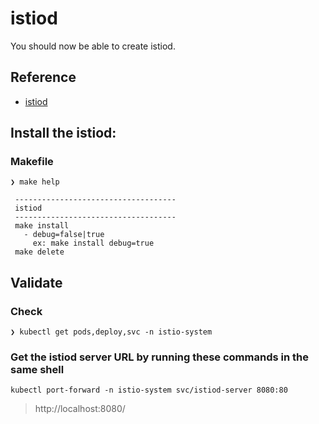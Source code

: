 # istiod

You should now be able to create istiod.

## Reference
* [istiod]()

## Install the istiod:
### Makefile

```
❯ make help 

 ------------------------------------
 istiod
 ------------------------------------
 make install
   - debug=false|true
     ex: make install debug=true
 make delete
```

## Validate

### Check

```
❯ kubectl get pods,deploy,svc -n istio-system                                       

```
### Get the istiod server URL by running these commands in the same shell

```
kubectl port-forward -n istio-system svc/istiod-server 8080:80
```
> http://localhost:8080/

